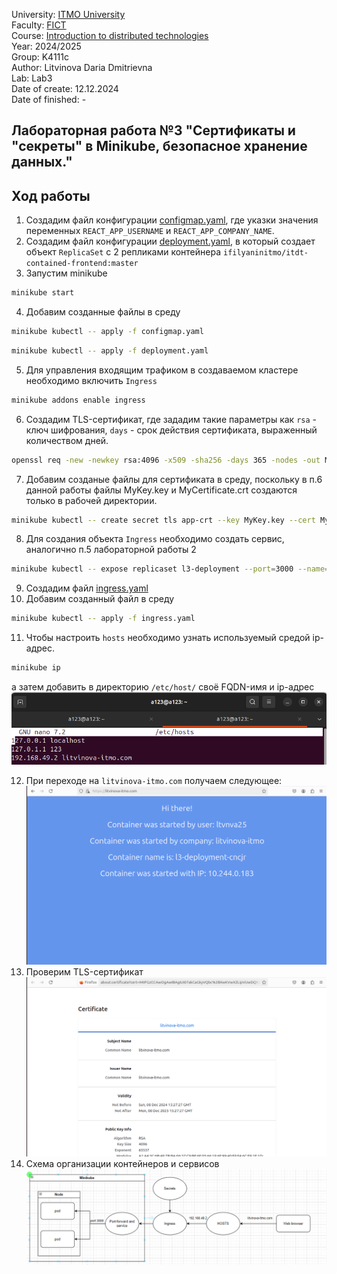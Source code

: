 University: [ITMO University](https://itmo.ru/ru/) \
Faculty: [FICT](https://fict.itmo.ru) \
Course: [Introduction to distributed technologies](https://github.com/itmo-ict-faculty/introduction-to-distributed-technologies) \
Year: 2024/2025 \
Group: K4111c \
Author: Litvinova Daria Dmitrievna \
Lab: Lab3 \
Date of create: 12.12.2024 \
Date of finished: -
## Лабораторная работа №3 "Сертификаты и "секреты" в Minikube, безопасное хранение данных."
## Ход работы
1. Создадим файл конфигурации [configmap.yaml](./configmap.yaml), где указки значения переменных `REACT_APP_USERNAME` и `REACT_APP_COMPANY_NAME`. 
2. Создадим файл конфигурации [deployment.yaml](./deployment.yaml), в который создает объект `ReplicaSet` с 2 репликами контейнера `ifilyaninitmo/itdt-contained-frontend:master`
3. Запустим minikube
```bash
minikube start
```
4. Добавим созданные файлы в среду 
```bash
minikube kubectl -- apply -f configmap.yaml
```
```bash 
minikube kubectl -- apply -f deployment.yaml
```
5. Для управления входящим трафиком в создаваемом кластере необходимо включить `Ingress`
```bash
minikube addons enable ingress
```
6. Создадим TLS-сертификат, где зададим такие параметры как `rsa` - ключ шифрования, `days` - срок действия сертификата, выраженный количеством дней. 
```bash
openssl req -new -newkey rsa:4096 -x509 -sha256 -days 365 -nodes -out MyCertificate.crt -keyout MyKey.key -subj "/CN=litvinova-itmo.com"
```
7. Добавим созданые файлы для сертификата в среду, поскольку в п.6 данной работы файлы MyKey.key и MyCertificate.crt создаются только в рабочей директории.
```bash
minikube kubectl -- create secret tls app-crt --key MyKey.key --cert MyCertificate.crt
```
8. Для создания объекта `Ingress` необходимо создать сервис, аналогично п.5 лабораторной работы 2
```bash
minikube kubectl -- expose replicaset l3-deployment --port=3000 --name=l3-service --type=ClusterIP
```
9. Создадим файл [ingress.yaml](./ingress.yaml)
10. Добавим созданный файл в среду 
```bash
minikube kubectl -- apply -f ingress.yaml
```
11. Чтобы настроить `hosts` необходимо узнать используемый средой ip-адрес.
```bash 
minikube ip
```
а затем добавить в директорию `/etc/host/` своё FQDN-имя и ip-адрес
![image](./images/ip.png)

12. При переходе на `litvinova-itmo.com` получаем следующее:
![image](./images/litvinova-itmo.png)
13. Проверим TLS-сертификат
![image](./images/crt.png)
14. Схема организации контейнеров и сервисов
![image](./images/draw_lab3.png)
